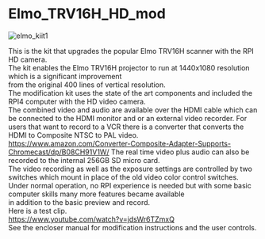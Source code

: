 # Elmo_TRV16H_HD_mod  
![elmo_kiit1](https://github.com/vintagefilmography/Elmo_TRV16H_HD_mod/assets/48537944/558d6fa9-1a3c-40f2-bf75-16652392ece7)  

This is the kit that upgrades the popular Elmo TRV16H scanner with the RPI HD camera.  
The kit enables the Elmo TRV16H projector to run at 1440x1080 resolution which is a significant improvement  
from the  original 400 lines of vertical resolution.  
The modification kit uses the state of the art components and included the RPI4 computer with the HD video camera.  
The combined video and audio are available over the HDMI cable which can be connected to the HDMI monitor and or an external video recorder.
For users that want to record to a VCR there is a converter that converts the HDMI to Composite NTSC to PAL video.
https://www.amazon.com/Converter-Composite-Adapter-Supports-Chromecast/dp/B08CH91V1W/
The real time video plus audio can also be  recorded to the internal 256GB SD micro card.  
The video recording as well as the exposure settings are controlled by two switches which mount in place of the old video color control switches.  
Under normal operation, no RPI experience is needed but with some basic computer skills many more features became available  
in addition to the basic preview and record.  
Here is a test clip.  
https://www.youtube.com/watch?v=jdsWr6TZmxQ  
See the encloser manual for modification instructions and the user controls.


